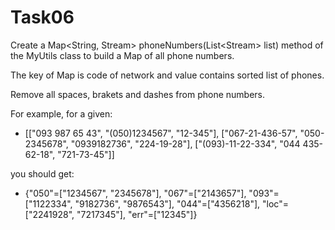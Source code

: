 # Task06

Create a Map<String, Stream<String>> phoneNumbers(List<Stream<String>> list) method of the MyUtils class to build a Map of all phone numbers.


The key of Map is code of network and value contains sorted list of phones.

Remove all spaces, brakets and dashes from phone numbers.


For example, for a given:

* [["093 987 65 43", "(050)1234567", "12-345"], ["067-21-436-57", "050-2345678", "0939182736", "224-19-28"], ["(093)-11-22-334", "044 435-62-18", "721-73-45"]]

you should get:

* {"050"=["1234567", "2345678"], "067"=["2143657"], "093"=["1122334", "9182736", "9876543"], "044"=["4356218"], "loc"=["2241928", "7217345"], "err"=["12345"]}
